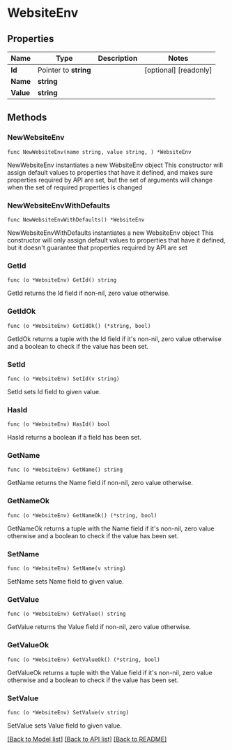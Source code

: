 # WebsiteEnv

## Properties

Name | Type | Description | Notes
------------ | ------------- | ------------- | -------------
**Id** | Pointer to **string** |  | [optional] [readonly] 
**Name** | **string** |  | 
**Value** | **string** |  | 

## Methods

### NewWebsiteEnv

`func NewWebsiteEnv(name string, value string, ) *WebsiteEnv`

NewWebsiteEnv instantiates a new WebsiteEnv object
This constructor will assign default values to properties that have it defined,
and makes sure properties required by API are set, but the set of arguments
will change when the set of required properties is changed

### NewWebsiteEnvWithDefaults

`func NewWebsiteEnvWithDefaults() *WebsiteEnv`

NewWebsiteEnvWithDefaults instantiates a new WebsiteEnv object
This constructor will only assign default values to properties that have it defined,
but it doesn't guarantee that properties required by API are set

### GetId

`func (o *WebsiteEnv) GetId() string`

GetId returns the Id field if non-nil, zero value otherwise.

### GetIdOk

`func (o *WebsiteEnv) GetIdOk() (*string, bool)`

GetIdOk returns a tuple with the Id field if it's non-nil, zero value otherwise
and a boolean to check if the value has been set.

### SetId

`func (o *WebsiteEnv) SetId(v string)`

SetId sets Id field to given value.

### HasId

`func (o *WebsiteEnv) HasId() bool`

HasId returns a boolean if a field has been set.

### GetName

`func (o *WebsiteEnv) GetName() string`

GetName returns the Name field if non-nil, zero value otherwise.

### GetNameOk

`func (o *WebsiteEnv) GetNameOk() (*string, bool)`

GetNameOk returns a tuple with the Name field if it's non-nil, zero value otherwise
and a boolean to check if the value has been set.

### SetName

`func (o *WebsiteEnv) SetName(v string)`

SetName sets Name field to given value.


### GetValue

`func (o *WebsiteEnv) GetValue() string`

GetValue returns the Value field if non-nil, zero value otherwise.

### GetValueOk

`func (o *WebsiteEnv) GetValueOk() (*string, bool)`

GetValueOk returns a tuple with the Value field if it's non-nil, zero value otherwise
and a boolean to check if the value has been set.

### SetValue

`func (o *WebsiteEnv) SetValue(v string)`

SetValue sets Value field to given value.



[[Back to Model list]](../README.md#documentation-for-models) [[Back to API list]](../README.md#documentation-for-api-endpoints) [[Back to README]](../README.md)


